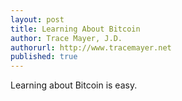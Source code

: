 ```yaml
---
layout: post
title: Learning About Bitcoin
author: Trace Mayer, J.D.
authorurl: http://www.tracemayer.net
published: true
---
```


Learning about Bitcoin is easy.
